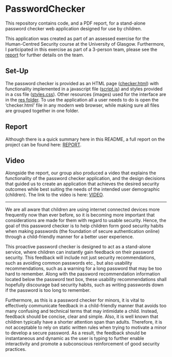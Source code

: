 # PasswordChecker

This repository contains code, and a PDF report, for a stand-alone password checker web application designed for use by children.

This application was created as part of an assessed exercise for the Human-Centred Security course at the University of Glasgow. Furthermore, I participated in this exercise as part of a 3-person team, please see the [report](Report.pdf) for further details on the team.

## Set-Up

The password checker is provided as an HTML page ([checker.html](checker.html)) with functionality implemented in a javascript file ([script.js](script.js)) and styles provided in a css file ([styles.css](styles.css)). 
Other resources (images) used for the interface are in the [res folder](res/). 
To use the application all a user needs to do is open the ‘checker.html’ file in any modern web browser, while making sure all files are grouped together in one folder.

## Report

Although there is a quick summary here in this README, a full report on the project can be found here: [REPORT](Report.pdf).

## Video

Alongside the report, our group also produced a video that explains the functionality of the password checker application, and the design decisions that guided us to create an application that achieves the desired security outcomes while best suiting the needs of the intended user demographic (children). The link to the video is here: [VIDEO](https://youtu.be/4ivnIqJ8BI8).

------------

We are all aware that children are using internet connected devices more frequently now than ever before, so it is becoming more important that considerations are made for them with regard to usable security.
Hence, the goal of this password checker is to help children form good security habits when making passwords (the foundation of secure authentication online) through a child-friendly manner for a better user experience.

This proactive password checker is designed to act as a stand-alone service, where children can instantly gain feedback on their password security.
This feedback will include not just security recommendations, such as avoiding common passwords etc., but also usability recommendations, such as a warning for a long password that may be too hard to remember.
Along with the password recommendation information located below the password text box, these usability recommendations shall hopefully discourage bad security habits, such as writing passwords down if the password is too long to remember.

Furthermore, as this is a password checker for minors, it is vital to effectively communicate feedback in a child-friendly manner that avoids too many confusing and technical terms that may intimidate a child.
Instead, feedback should be concise, clear and simple.
Also, it is well known that children typically have a shorter attention span than adults.
Therefore, it is not acceptable to rely on static written rules when trying to motivate a minor to develop a secure password.
As a result, the feedback should be instantaneous and dynamic as the user is typing to further enable interactivity and promote a subconscious reinforcement of good security practices.
